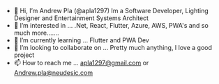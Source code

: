 - 👋 Hi, I’m Andrew Pla (@apla1297) Im a Software Developer, Lighting Designer and Entertainment Systems Architect
- 👀 I’m interested in ... .Net, React, Flutter, Azure, AWS, PWA's and so much more.......
- 🌱 I’m currently learning ... Flutter and PWA Dev
- 💞️ I’m looking to collaborate on ... Pretty much anything, I love a good project
- 📫 How to reach me ... apla1297@gmail.com or Andrew.pla@neudesic.com

<!---
apla1297/apla1297 is a ✨ special ✨ repository because its `README.md` (this file) appears on your GitHub profile.
You can click the Preview link to take a look at your changes.
--->
